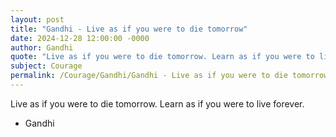 ```yaml
---
layout: post
title: "Gandhi - Live as if you were to die tomorrow"
date: 2024-12-28 12:00:00 -0000
author: Gandhi
quote: "Live as if you were to die tomorrow. Learn as if you were to live forever."
subject: Courage
permalink: /Courage/Gandhi/Gandhi - Live as if you were to die tomorrow
---
```


Live as if you were to die tomorrow. Learn as if you were to live forever.

- Gandhi
